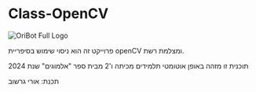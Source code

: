 # Class-OpenCV

![OriBot Full Logo](https://github.com/Orii-Bot/OriBot/blob/main/1000036609-removebg-preview%20(1).png)

פרוייקט זה הוא ניסוי שימוש בסיפריית openCV ומצלמת רשת.

תוכנית זו מזהה באופן אוטומטי תלמידים מכיתה ו'2
מבית ספר "אלמוגים" שנת 2024

תכנת: אורי גרשוב
